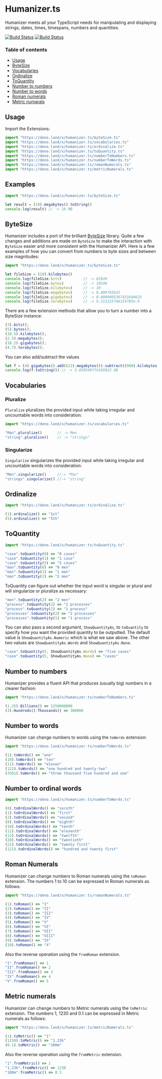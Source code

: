 # Humanizer.ts

Humanizer meets all your TypeScript needs for manipulating and displaying strings, dates, times, timespans, numbers and quantities.

[![Build Status](https://api.travis-ci.com/fakoua/humanizer.ts.svg?branch=master)](https://travis-ci.com/fakoua/humanizer.ts)
[![Build Status](https://github.com/fakoua/humanizer.ts/workflows/CI/badge.svg?branch=master&event=push)](https://github.com/fakoua/humanizer.ts/actions)

### Table of contents

- [Usage](#usage)
- [ByteSize](#bytesize)
- [Vocabularies](#vocabularies)
- [Ordinalize](#ordinalize)
- [ToQuantity](#toquantity)
- [Number to numbers](#number_to_numbers)
- [Number to words](#number_to_words)
- [Roman numerals](#roman_numerals)
- [Metric numarals](#metric_numerals)

## <a id="usage">Usage</a>

Import the Extensions:

```ts
import "https://deno.land/x/humanizer.ts/byteSize.ts"
import "https://deno.land/x/humanizer.ts/vocabularies.ts"
import "https://deno.land/x/humanizer.ts/ordinalize.ts"
import "https://deno.land/x/humanizer.ts/toQuantity.ts"
import "https://deno.land/x/humanizer.ts/numberToNumbers.ts"
import "https://deno.land/x/humanizer.ts/numberToWords.ts"
import "https://deno.land/x/humanizer.ts/romanNumerals.ts"
import "https://deno.land/x/humanizer.ts/metricNumerals.ts"
```

## Examples

```ts
import "https://deno.land/x/humanizer.ts/byteSize.ts"

let result = (10).megabytes().toString()
console.log(result) // -> 10 MB
```

## <a id="bytesize">ByteSize</a>

Humanizer includes a port of the brilliant [ByteSize](https://github.com/omar/ByteSize) library.
Quite a few changes and additions are made on `ByteSize` to make the interaction with `ByteSize` easier and more consistent with the Humanizer API.
Here is a few examples of how you can convert from numbers to byte sizes and between size magnitudes:

```ts
import "https://deno.land/x/humanizer.ts/byteSize.ts"

let fileSize = (10).kilobytes()
console.log(fileSize.bits)          // -> 81920
console.log(fileSize.bytes)         // -> 10240
console.log(fileSize.kilobytes)     // -> 10
console.log(fileSize.megabytes)     // -> 0.009765625
console.log(fileSize.gigabytes)     // -> 0.0000095367431640625
console.log(fileSize.terabytes)     // -> 9.313225746154785e-9
```

There are a few extension methods that allow you to turn a number into a ByteSize instance:

```ts
(3).bits();
(5).bytes();
(10.5).kilobytes();
(2.5).megabytes();
(10.2).gigabytes();
(4.7).terabytes();
```

You can also add/subtract the values

```ts
let f = (4).gigabytes().add((22).megabytes()).subtract((980).kilobytes()).addGigabytes(1)
console.log(f.toString()) // -> 5.020549774169922 GB
```

## <a id="vocabularies">Vocabularies</a>

### Pluralize

`Pluralize` pluralizes the provided input while taking irregular and uncountable words into consideration:

```ts
import "https://deno.land/x/humanizer.ts/vocabularies.ts"

"Man".pluralize()       // -> Men
"string".pluralize()    // -> "strings"

```

### Singularize

`Singularize` singularizes the provided input while taking irregular and uncountable words into consideration:

```ts
"Men".singularize()     //-> "Man"
"strings".singularize() //-> "string"
```

## <a id="ordinalize">Ordinalize</a>

```ts
import "https://deno.land/x/humanizer.ts/ordinalize.ts"

(1).ordinalize() => "1st"
(5).ordinalize() => "5th"
```

## <a id="toquantity">ToQuantity</a>

```ts
import "https://deno.land/x/humanizer.ts/toQuantity.ts"

"case".toQuantity(0) => "0 cases"
"case".toQuantity(1) => "1 case"
"case".toQuantity(5) => "5 cases"
"man".toQuantity(0) => "0 men"
"man".toQuantity(1) => "1 man"
"man".toQuantity(2) => "2 men"
```

ToQuantity can figure out whether the input word is singular or plural and will singularize or pluralize as necessary:

```ts
"men".toQuantity(2) => "2 men"
"process".toQuantity(2) => "2 processes"
"process".toQuantity(1) => "1 process"
"processes".toQuantity(2) => "2 processes"
"processes".toQuantity(1) => "1 process"
```

You can also pass a second argument, `ShowQuantityAs`, to `toQuantity` to specify how you want the provided quantity to be outputted. The default value is `ShowQuantityAs.Numeric` which is what we saw above. The other two values are `ShowQuantityAs.Words` and `ShowQuantityAs.None`.

```ts
"case".toQuantity(5, ShowQuantityAs.Words) => "five cases"
"case".toQuantity(5, ShowQuantityAs.None) => "cases"
```

## <a id="number_to_numbers">Number to numbers</a>

Humanizer provides a fluent API that produces (usually big) numbers in a clearer fashion:

```ts
import "https://deno.land/x/humanizer.ts/numberToNumbers.ts"

(1.25).Billions() => 1250000000
(3).Hundreds().Thousands() => 300000
```

## <a id="number_to_words">Number to words</a>

Humanizer can change numbers to words using the `toWords` extension:

```ts
import "https://deno.land/x/humanizer.ts/numberToWords.ts"

(1).toWords() => "one"
(10).toWords() => "ten"
(11).toWords() => "eleven"
(122).toWords() => "one hundred and twenty-two"
(3501).toWords() => "three thousand five hundred and one"
```

## Number to ordinal words

```ts
import "https://deno.land/x/humanizer.ts/numberToWords.ts"

(0).toOrdinalWords() => "zeroth"
(1).toOrdinalWords() => "first"
(2).toOrdinalWords() => "second"
(8).toOrdinalWords() => "eighth"
(10).toOrdinalWords() => "tenth"
(11).toOrdinalWords() => "eleventh"
(12).toOrdinalWords() => "twelfth"
(20).toOrdinalWords() => "twentieth"
(21).toOrdinalWords() => "twenty first"
(121).toOrdinalWords() => "hundred and twenty first"
```

## <a id="roman_numerals">Roman Numerals</a>

Humanizer can change numbers to Roman numerals using the `toRoman` extension. The numbers 1 to 10 can be expressed in Roman numerals as follows:

```ts
import "https://deno.land/x/humanizer.ts/romanNumerals.ts"

(1).toRoman() => "I"
(2).toRoman() => "II"
(3).toRoman() => "III"
(4).toRoman() => "IV"
(5).toRoman() => "V"
(6).toRoman() => "VI"
(7).toRoman() => "VII"
(8).toRoman() => "VIII"
(9).toRoman() => "IX"
(10).toRoman() => "X"
```

Also the reverse operation using the `fromRoman` extension.

```ts
"I".fromRoman() => 1
"II".fromRoman() => 2
"III".fromRoman() => 3
"IV".fromRoman() => 4
"V".fromRoman() => 5
```

## <a id="metric_numerals">Metric numerals</a>

Humanizer can change numbers to Metric numerals using the `toMetric` extension. The numbers 1, 1230 and 0.1 can be expressed in Metric numerals as follows:

```ts
import "https://deno.land/x/humanizer.ts/metricNumerals.ts"

(1).toMetric() => "1"
(1230).toMetric() => "1.23k"
(0.1).toMetric() => "100m"
```

Also the reverse operation using the `fromMetric` extension.

```ts
"1".fromMetric() => 1
"1.23k".fromMetric() => 1230
"100m".fromMetric() => 0.1
```
